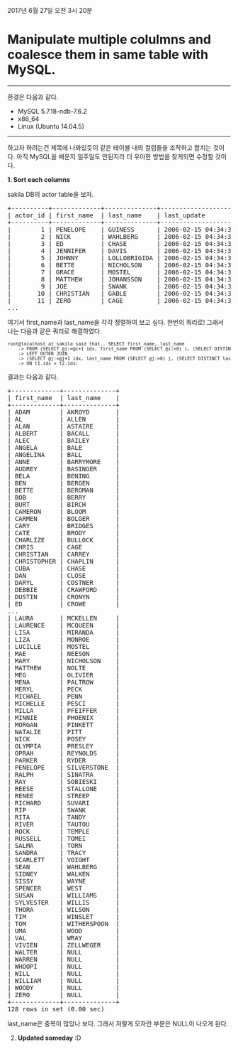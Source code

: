 2017년 6월 27일 오전 3시 20분
# Manipulate multiple colulmns and coalesce them in same table with MySQL.
_ _ _
환경은 다음과 같다.
- MySQL 5.7.18-ndb-7.6.2
- x86_64
- Linux (Ubuntu 14.04.5)
_ _ _

하고자 하려는건 제목에 나와있듯이 같은 테이블 내의 컬럼들을 조작하고 합치는 것이다. 아직 MySQL을 배운지 일주일도 안된지라 더 우아한 방법을 찾게되면 수정할 것이다.

**1. Sort each columns**

sakila DB의 actor table을 보자. 

<pre>
+----------+-------------+--------------+---------------------+
| actor_id | first_name  | last_name    | last_update         |
+----------+-------------+--------------+---------------------+
|        1 | PENELOPE    | GUINESS      | 2006-02-15 04:34:33 |
|        2 | NICK        | WAHLBERG     | 2006-02-15 04:34:33 |
|        3 | ED          | CHASE        | 2006-02-15 04:34:33 |
|        4 | JENNIFER    | DAVIS        | 2006-02-15 04:34:33 |
|        5 | JOHNNY      | LOLLOBRIGIDA | 2006-02-15 04:34:33 |
|        6 | BETTE       | NICHOLSON    | 2006-02-15 04:34:33 |
|        7 | GRACE       | MOSTEL       | 2006-02-15 04:34:33 |
|        8 | MATTHEW     | JOHANSSON    | 2006-02-15 04:34:33 |
|        9 | JOE         | SWANK        | 2006-02-15 04:34:33 |
|       10 | CHRISTIAN   | GABLE        | 2006-02-15 04:34:33 |
|       11 | ZERO        | CAGE         | 2006-02-15 04:34:33 |
...
</pre>

여기서 first_name과 last_name을 각각 정렬하여 보고 싶다. 한번의 쿼리로! 그래서 나는 다음과 같은 쿼리로 해결하였다.

<pre>
<span style="font-size: 0.73em;">root@localhost at sakila said that.. SELECT first_name, last_name
    -> FROM (SELECT @i:=@i+1 idx, first_name FROM (SELECT @i:=0) i, (SELECT DISTINCT first_name FROM actor ORDER BY first_name) q1) t1
    -> LEFT OUTER JOIN
    -> (SELECT @j:=@j+1 idx, last_name FROM (SELECT @j:=0) j, (SELECT DISTINCT last_name FROM actor ORDER BY last_name) q2) t2
    -> ON t1.idx = t2.idx;</span>
</pre>

결과는 다음과 같다.

<pre>
+-------------+--------------+
| first_name  | last_name    |
+-------------+--------------+
| ADAM        | AKROYD       |
| AL          | ALLEN        |
| ALAN        | ASTAIRE      |
| ALBERT      | BACALL       |
| ALEC        | BAILEY       |
| ANGELA      | BALE         |
| ANGELINA    | BALL         |
| ANNE        | BARRYMORE    |
| AUDREY      | BASINGER     |
| BELA        | BENING       |
| BEN         | BERGEN       |
| BETTE       | BERGMAN      |
| BOB         | BERRY        |
| BURT        | BIRCH        |
| CAMERON     | BLOOM        |
| CARMEN      | BOLGER       |
| CARY        | BRIDGES      |
| CATE        | BRODY        |
| CHARLIZE    | BULLOCK      |
| CHRIS       | CAGE         |
| CHRISTIAN   | CARREY       |
| CHRISTOPHER | CHAPLIN      |
| CUBA        | CHASE        |
| DAN         | CLOSE        |
| DARYL       | COSTNER      |
| DEBBIE      | CRAWFORD     |
| DUSTIN      | CRONYN       |
| ED          | CROWE        |
...
| LAURA       | MCKELLEN     |
| LAURENCE    | MCQUEEN      |
| LISA        | MIRANDA      |
| LIZA        | MONROE       |
| LUCILLE     | MOSTEL       |
| MAE         | NEESON       |
| MARY        | NICHOLSON    |
| MATTHEW     | NOLTE        |
| MEG         | OLIVIER      |
| MENA        | PALTROW      |
| MERYL       | PECK         |
| MICHAEL     | PENN         |
| MICHELLE    | PESCI        |
| MILLA       | PFEIFFER     |
| MINNIE      | PHOENIX      |
| MORGAN      | PINKETT      |
| NATALIE     | PITT         |
| NICK        | POSEY        |
| OLYMPIA     | PRESLEY      |
| OPRAH       | REYNOLDS     |
| PARKER      | RYDER        |
| PENELOPE    | SILVERSTONE  |
| RALPH       | SINATRA      |
| RAY         | SOBIESKI     |
| REESE       | STALLONE     |
| RENEE       | STREEP       |
| RICHARD     | SUVARI       |
| RIP         | SWANK        |
| RITA        | TANDY        |
| RIVER       | TAUTOU       |
| ROCK        | TEMPLE       |
| RUSSELL     | TOMEI        |
| SALMA       | TORN         |
| SANDRA      | TRACY        |
| SCARLETT    | VOIGHT       |
| SEAN        | WAHLBERG     |
| SIDNEY      | WALKEN       |
| SISSY       | WAYNE        |
| SPENCER     | WEST         |
| SUSAN       | WILLIAMS     |
| SYLVESTER   | WILLIS       |
| THORA       | WILSON       |
| TIM         | WINSLET      |
| TOM         | WITHERSPOON  |
| UMA         | WOOD         |
| VAL         | WRAY         |
| VIVIEN      | ZELLWEGER    |
| WALTER      | NULL         |
| WARREN      | NULL         |
| WHOOPI      | NULL         |
| WILL        | NULL         |
| WILLIAM     | NULL         |
| WOODY       | NULL         |
| ZERO        | NULL         |
+-------------+--------------+
128 rows in set (0.00 sec)
</pre>

last_name은 중복이 많았나 보다. 그래서 저렇게 모자란 부분은 NULL이 나오게 된다.

2. **Updated someday** :D